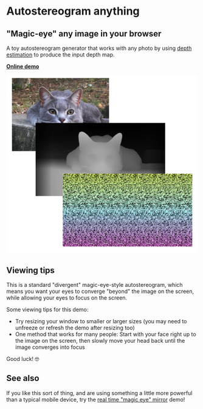 # Autostereogram anything

## "Magic-eye" any image in your browser

A toy autostereogram generator that works with any photo by using [depth
estimation](https://huggingface.co/spaces/Xenova/webgpu-realtime-depth-estimation)
to produce the input depth map.

[**Online demo**](https://namuol.github.io/magic-eye-anything)

![](/process.png)

## Viewing tips

This is a standard "divergent" magic-eye-style autostereogram, which means you
want your eyes to converge "beyond" the image on the screen, while allowing your
eyes to focus on the screen.

Some viewing tips for this demo:

- Try resizing your window to smaller or larger sizes (you may need to unfreeze
  or refresh the demo after resizing too)
- One method that works for many people: Start with your face right up to the
  image on the screen, then slowly move your head back until the image converges
  into focus

Good luck! 🤓

## See also

If you like this sort of thing, and are using something a little more powerful
than a typical mobile device, try the [real time "magic eye"
mirror](https://namuol.github.io/magic-eye-yourself/) demo!
